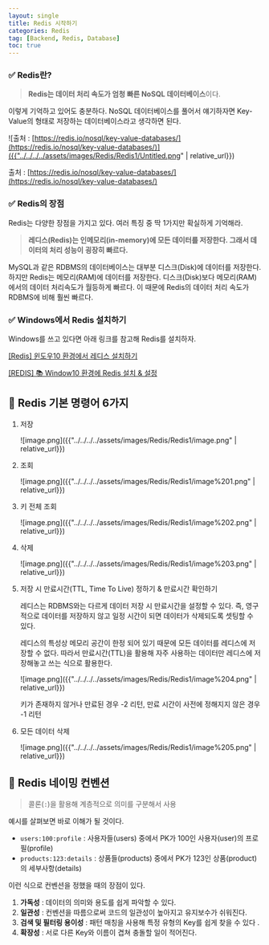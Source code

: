 ```yaml
---
layout: single
title: Redis 시작하기
categories: Redis
tag: [Backend, Redis, Database]
toc: true
---
```


### ✅ Redis란?

> **Redis는 데이터 처리 속도가 엄청 빠른 NoSQL 데이터베이스**이다.
> 

이렇게 기억하고 있어도 충분하다. NoSQL 데이터베이스를 풀어서 얘기하자면 Key-Value의 형태로 저장하는 데이터베이스라고 생각하면 된다. 

![출처 : [https://redis.io/nosql/key-value-databases/](https://redis.io/nosql/key-value-databases/)]({{"../../../../assets/images/Redis/Redis1/Untitled.png" | relative_url}})

출처 : [https://redis.io/nosql/key-value-databases/](https://redis.io/nosql/key-value-databases/)

### ✅ Redis의 장점

Redis는 다양한 장점을 가지고 있다. 여러 특징 중 딱 1가지만 확실하게 기억해라.

> **레디스(Redis)는 인메모리(in-memory)에 모든 데이터를 저장한다. 
그래서 데이터의 처리 성능이 굉장히 빠르다.**
> 

MySQL과 같은 RDBMS의 데이터베이스는 대부분 디스크(Disk)에 데이터를 저장한다. 하지만 Redis는 메모리(RAM)에 데이터를 저장한다. 디스크(Disk)보다 메모리(RAM)에서의 데이터 처리속도가 월등하게 빠르다. 이 때문에 Redis의 데이터 처리 속도가 RDBMS에 비해 훨씬 빠르다. 

### ✅ Windows에서 Redis 설치하기

Windows를 쓰고 있다면 아래 링크를 참고해 Redis를 설치하자. 

[[Redis] 윈도우10 환경에서 레디스 설치하기](https://ittrue.tistory.com/318)

[[REDIS] 📚 Window10 환경에 Redis 설치 & 설정](https://inpa.tistory.com/entry/REDIS-📚-Window10-환경에-Redis-설치하기)

## 📖 Redis 기본 명령어 6가지

1. 저장
    
    ![image.png]({{"../../../../assets/images/Redis/Redis1/image.png" | relative_url}})
    
2. 조회
    
    ![image.png]({{"../../../../assets/images/Redis/Redis1/image%201.png" | relative_url}})
    
3. 키 전체 조회
    
    ![image.png]({{"../../../../assets/images/Redis/Redis1/image%202.png" | relative_url}})
    
4. 삭제
    
    ![image.png]({{"../../../../assets/images/Redis/Redis1/image%203.png" | relative_url}})
    
5. 저장 시 만료시간(TTL, Time To Live) 정하기 & 만료시간 확인하기
    
    레디스는 RDBMS와는 다르게 데이터 저장 시 만료시간을 설정할 수 있다. 즉, 영구적으로 데이터를 저장하지 않고 일정 시간이 되면 데이터가 삭제되도록 셋팅할 수 있다.
    
    레디스의 특성상 메모리 공간이 한정 되어 있기 때문에 모든 데이터를 레디스에 저장할 수 없다. 따라서 만료시간(TTL)을 활용해 자주 사용하는 데이터만 레디스에 저장해놓고 쓰는 식으로 활용한다.
    
    ![image.png]({{"../../../../assets/images/Redis/Redis1/image%204.png" | relative_url}})
    
    키가 존재하지 않거나 만료된 경우 -2 리턴, 만료 시간이 사전에 정해지지 않은 경우 -1 리턴
    
6. 모든 데이터 삭제
    
    ![image.png]({{"../../../../assets/images/Redis/Redis1/image%205.png" | relative_url}})
    

## 📖 Redis 네이밍 컨벤션

> 콜론(`:`)을 활용해 계층적으로 의미를 구분해서 사용
> 

예시를 살펴보면 바로 이해가 될 것이다. 

- `users:100:profile` : 사용자들(users) 중에서 PK가 100인 사용자(user)의 프로필(profile)
- `products:123:details` : 상품들(products) 중에서 PK가 123인 상품(product)의 세부사항(details)

이런 식으로 컨벤션을 정했을 때의 장점이 있다. 

1. **가독성** : 데이터의 의미와 용도를 쉽게 파악할 수 있다. 
2. **일관성** : 컨벤션을 따름으로써 코드의 일관성이 높아지고 유지보수가 쉬워진다. 
3. **검색 및 필터링 용이성** : 패턴 매칭을 사용해 특정 유형의 Key를 쉽게 찾을 수 있다 .
4. **확장성** : 서로 다른 Key와 이름이 겹쳐 충돌할 일이 적어진다.